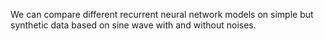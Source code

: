 We can compare different recurrent neural network models on simple but synthetic data based on sine wave with and without noises.
